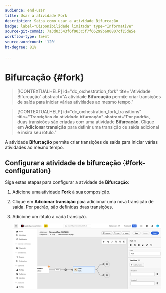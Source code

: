 ```yaml
---
audience: end-user
title: Usar a atividade Fork
description: Saiba como usar a atividade Bifurcação
badge: label="Disponibilidade limitada" type="Informative"
source-git-commit: 7a3d03543f6f903c3f7f66299b600807cf15de5e
workflow-type: tm+mt
source-wordcount: '120'
ht-degree: 81%

---
```



# Bifurcação {#fork}

>[!CONTEXTUALHELP]
>id="dc_orchestration_fork"
>title="Atividade Bifurcação"
>abstract="A atividade **Bifurcação** permite criar transições de saída para iniciar várias atividades ao mesmo tempo."

>[!CONTEXTUALHELP]
>id="dc_orchestration_fork_transitions"
>title="Transições da atividade bifurcação"
>abstract="Por padrão, duas transições são criadas com uma atividade **Bifurcação**. Clique em **Adicionar transição** para definir uma transição de saída adicional e insira seu rótulo."

A atividade **Bifurcação** permite criar transições de saída para iniciar várias atividades ao mesmo tempo.

## Configurar a atividade de bifurcação {#fork-configuration}

Siga estas etapas para configurar a atividade de **Bifurcação**:

1. Adicione uma atividade **Fork** à sua composição.
1. Clique em **Adicionar transição** para adicionar uma nova transição de saída. Por padrão, são definidas duas transições.
1. Adicione um rótulo a cada transição.

   ![](../assets/fork.png)
